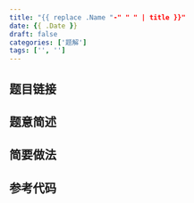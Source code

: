 ```yaml
---
title: "{{ replace .Name "-" " " | title }}"
date: {{ .Date }}
draft: false
categories: ['题解']
tags: ['', '']
---
```


## 题目链接



## 题意简述



<!--more-->

## 简要做法



## 参考代码

```cpp

```

